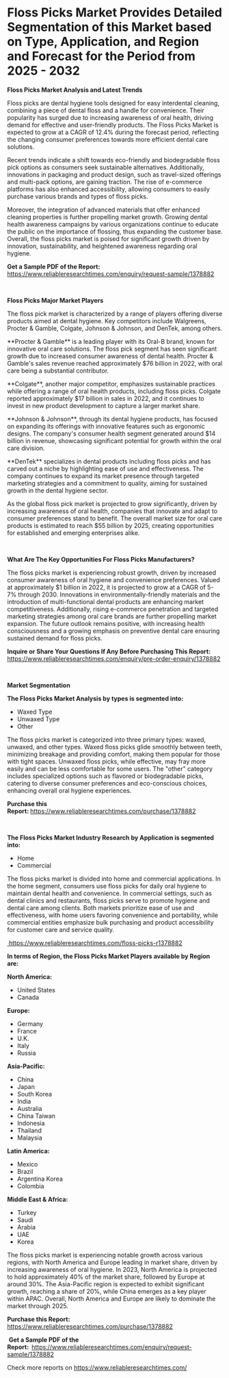 <p><h1>Floss Picks Market Provides Detailed Segmentation of this Market based on Type, Application, and Region and Forecast for the Period from 2025 - 2032</h1></p><p><strong>Floss Picks Market Analysis and Latest Trends</strong></p>
<p><p>Floss picks are dental hygiene tools designed for easy interdental cleaning, combining a piece of dental floss and a handle for convenience. Their popularity has surged due to increasing awareness of oral health, driving demand for effective and user-friendly products. The Floss Picks Market is expected to grow at a CAGR of 12.4% during the forecast period, reflecting the changing consumer preferences towards more efficient dental care solutions. </p><p>Recent trends indicate a shift towards eco-friendly and biodegradable floss pick options as consumers seek sustainable alternatives. Additionally, innovations in packaging and product design, such as travel-sized offerings and multi-pack options, are gaining traction. The rise of e-commerce platforms has also enhanced accessibility, allowing consumers to easily purchase various brands and types of floss picks. </p><p>Moreover, the integration of advanced materials that offer enhanced cleaning properties is further propelling market growth. Growing dental health awareness campaigns by various organizations continue to educate the public on the importance of flossing, thus expanding the customer base. Overall, the floss picks market is poised for significant growth driven by innovation, sustainability, and heightened awareness regarding oral hygiene.</p></p>
<p><strong>Get a Sample PDF of the Report:&nbsp;</strong> <a href="https://www.reliableresearchtimes.com/enquiry/request-sample/1378882?utm_campaign=3313&utm_medium=2&utm_source=Github&utm_content=ia&utm_term=04042025&utm_id=floss-picks">https://www.reliableresearchtimes.com/enquiry/request-sample/1378882</a></p>
<p>&nbsp;</p>
<p><strong>Floss Picks Major Market Players</strong></p>
<p><p>The floss pick market is characterized by a range of players offering diverse products aimed at dental hygiene. Key competitors include Walgreens, Procter & Gamble, Colgate, Johnson & Johnson, and DenTek, among others.</p><p>**Procter & Gamble** is a leading player with its Oral-B brand, known for innovative oral care solutions. The floss pick segment has seen significant growth due to increased consumer awareness of dental health. Procter & Gamble's sales revenue reached approximately $76 billion in 2022, with oral care being a substantial contributor.</p><p>**Colgate**, another major competitor, emphasizes sustainable practices while offering a range of oral health products, including floss picks. Colgate reported approximately $17 billion in sales in 2022, and it continues to invest in new product development to capture a larger market share.</p><p>**Johnson & Johnson**, through its dental hygiene products, has focused on expanding its offerings with innovative features such as ergonomic designs. The company's consumer health segment generated around $14 billion in revenue, showcasing significant potential for growth within the oral care division.</p><p>**DenTek** specializes in dental products including floss picks and has carved out a niche by highlighting ease of use and effectiveness. The company continues to expand its market presence through targeted marketing strategies and a commitment to quality, aiming for sustained growth in the dental hygiene sector.</p><p>As the global floss pick market is projected to grow significantly, driven by increasing awareness of oral health, companies that innovate and adapt to consumer preferences stand to benefit. The overall market size for oral care products is estimated to reach $55 billion by 2025, creating opportunities for established and emerging enterprises alike.</p></p>
<p>&nbsp;</p>
<p><strong>What Are The Key Opportunities For Floss Picks Manufacturers?</strong></p>
<p><p>The floss picks market is experiencing robust growth, driven by increased consumer awareness of oral hygiene and convenience preferences. Valued at approximately $1 billion in 2022, it is projected to grow at a CAGR of 5-7% through 2030. Innovations in environmentally-friendly materials and the introduction of multi-functional dental products are enhancing market competitiveness. Additionally, rising e-commerce penetration and targeted marketing strategies among oral care brands are further propelling market expansion. The future outlook remains positive, with increasing health consciousness and a growing emphasis on preventive dental care ensuring sustained demand for floss picks.</p></p>
<p><strong>Inquire or Share Your Questions If Any Before Purchasing This Report:</strong> <a href="https://www.reliableresearchtimes.com/enquiry/pre-order-enquiry/1378882?utm_campaign=3313&utm_medium=2&utm_source=Github&utm_content=ia&utm_term=04042025&utm_id=floss-picks">https://www.reliableresearchtimes.com/enquiry/pre-order-enquiry/1378882</a></p>
<p>&nbsp;</p>
<p><strong>Market Segmentation</strong></p>
<p><strong>The Floss Picks Market Analysis by types is segmented into:</strong></p>
<p><ul><li>Waxed Type</li><li>Unwaxed Type</li><li>Other</li></ul></p>
<p><p>The floss picks market is categorized into three primary types: waxed, unwaxed, and other types. Waxed floss picks glide smoothly between teeth, minimizing breakage and providing comfort, making them popular for those with tight spaces. Unwaxed floss picks, while effective, may fray more easily and can be less comfortable for some users. The "other" category includes specialized options such as flavored or biodegradable picks, catering to diverse consumer preferences and eco-conscious choices, enhancing overall oral hygiene experiences.</p></p>
<p><strong>Purchase this Report:&nbsp;</strong><a href="https://www.reliableresearchtimes.com/purchase/1378882?utm_campaign=3313&utm_medium=2&utm_source=Github&utm_content=ia&utm_term=04042025&utm_id=floss-picks">https://www.reliableresearchtimes.com/purchase/1378882</a></p>
<p>&nbsp;</p>
<p><strong>The Floss Picks Market Industry Research by Application is segmented into:</strong></p>
<p><ul><li>Home</li><li>Commercial</li></ul></p>
<p><p>The floss picks market is divided into home and commercial applications. In the home segment, consumers use floss picks for daily oral hygiene to maintain dental health and convenience. In commercial settings, such as dental clinics and restaurants, floss picks serve to promote hygiene and dental care among clients. Both markets prioritize ease of use and effectiveness, with home users favoring convenience and portability, while commercial entities emphasize bulk purchasing and product accessibility for customer care and service quality.</p></p>
<p><a href="https://www.reliableresearchtimes.com/floss-picks-r1378882?utm_campaign=3313&utm_medium=2&utm_source=Github&utm_content=ia&utm_term=04042025&utm_id=floss-picks">&nbsp;https://www.reliableresearchtimes.com/floss-picks-r1378882</a></p>
<p><strong>In terms of Region, the Floss Picks Market Players available by Region are:</strong></p>
<p>
    <p> <strong> North America: </strong>
        <ul>
            <li>United States</li>
            <li>Canada</li>
        </ul>
        </p> 
    <p> <strong> Europe: </strong>
        <ul>
            <li>Germany</li>
            <li>France</li>
            <li>U.K.</li>
            <li>Italy</li>
            <li>Russia</li>
        </ul>
        </p> 
    <p> <strong> Asia-Pacific: </strong>
        <ul>
            <li>China</li>
            <li>Japan</li>
            <li>South Korea</li>
            <li>India</li>
            <li>Australia</li>
            <li>China Taiwan</li>
            <li>Indonesia</li>
            <li>Thailand</li>
            <li>Malaysia</li>
        </ul>
        </p> 
    <p> <strong> Latin America: </strong>
        <ul>
            <li>Mexico</li>
            <li>Brazil</li>
            <li>Argentina Korea</li>
            <li>Colombia</li>
        </ul>
        </p> 
    <p> <strong> Middle East & Africa: </strong>
        <ul>
            <li>Turkey</li>
            <li>Saudi</li>
            <li>Arabia</li>
            <li>UAE</li>
            <li>Korea</li>
        </ul>
    </p>
    </p>
<p><p>The floss picks market is experiencing notable growth across various regions, with North America and Europe leading in market share, driven by increasing awareness of oral hygiene. In 2023, North America is projected to hold approximately 40% of the market share, followed by Europe at around 30%. The Asia-Pacific region is expected to exhibit significant growth, reaching a share of 20%, while China emerges as a key player within APAC. Overall, North America and Europe are likely to dominate the market through 2025.</p></p>
<p><strong>Purchase this Report: </strong><a href="https://www.reliableresearchtimes.com/purchase/1378882?utm_campaign=3313&utm_medium=2&utm_source=Github&utm_content=ia&utm_term=04042025&utm_id=floss-picks">https://www.reliableresearchtimes.com/purchase/1378882</a></p>
<p>&nbsp;<strong>Get a Sample PDF of the Report:&nbsp;&nbsp;</strong><a href="https://www.reliableresearchtimes.com/enquiry/request-sample/1378882?utm_campaign=3313&utm_medium=2&utm_source=Github&utm_content=ia&utm_term=04042025&utm_id=floss-picks">https://www.reliableresearchtimes.com/enquiry/request-sample/1378882</a></p>
<p><strong></strong></p>
<p>Check more reports on <a href="https://www.reliableresearchtimes.com/?utm_campaign=3313&utm_medium=2&utm_source=Github&utm_content=ia&utm_term=04042025&utm_id=floss-picks">https://www.reliableresearchtimes.com/</a></p>
